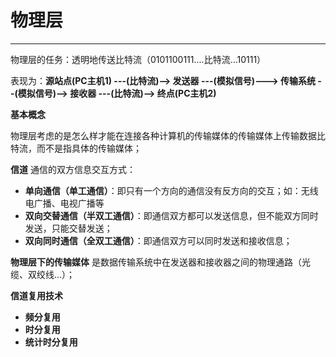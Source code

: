 # 物理层
---

物理层的任务：透明地传送比特流（0101100111....比特流...10111）

表现为：**源站点(PC主机1) ---(比特流)--> 发送器 ---(模拟信号)---> 传输系统 --(模拟信号)--> 接收器 ---(比特流)--> 终点(PC主机2)**

**基本概念**

物理层考虑的是怎么样才能在连接各种计算机的传输媒体的传输媒体上传输数据比特流，而不是指具体的传输媒体；

**信道**
通信的双方信息交互方式：
 - **单向通信（单工通信）**：即只有一个方向的通信没有反方向的交互；如：无线电广播、电视广播等
 - **双向交替通信（半双工通信）**：即通信双方都可以发送信息，但不能双方同时发送，只能交替发送；
 - **双向同时通信（全双工通信）**：即通信双方可以同时发送和接收信息；

**物理层下的传输媒体**
是数据传输系统中在发送器和接收器之间的物理通路（光缆、双绞线...）；

**信道复用技术**
 - **频分复用**
 - **时分复用**
 - **统计时分复用**